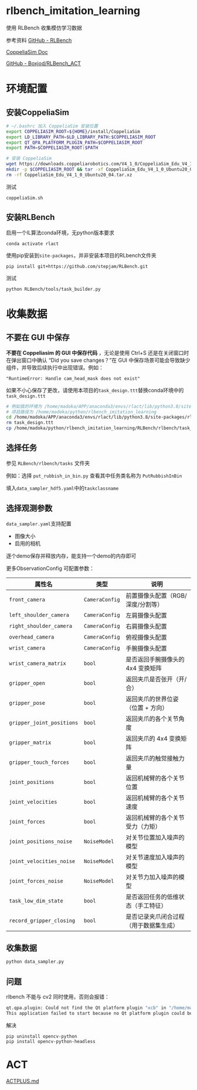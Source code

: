 # rlbench_imitation_learning

使用 RLBench 收集模仿学习数据 

参考资料
[GitHub - RLBench](https://github.com/stepjam/RLBench)

[CoppeliaSim Doc](https://manual.coppeliarobotics.com/index.html)

[GitHub - Boxjod/RLBench_ACT](https://github.com/Boxjod/RLBench_ACT)

# 环境配置

## 安装CoppeliaSim

```bash
# ~/.bashrc 加入 CoppeliaSim 安装位置
export COPPELIASIM_ROOT=${HOME}/install/CoppeliaSim
export LD_LIBRARY_PATH=$LD_LIBRARY_PATH:$COPPELIASIM_ROOT
export QT_QPA_PLATFORM_PLUGIN_PATH=$COPPELIASIM_ROOT
export PATH=$COPPELIASIM_ROOT:$PATH

# 安装 CoppeliaSim
wget https://downloads.coppeliarobotics.com/V4_1_0/CoppeliaSim_Edu_V4_1_0_Ubuntu20_04.tar.xz
mkdir -p $COPPELIASIM_ROOT && tar -xf CoppeliaSim_Edu_V4_1_0_Ubuntu20_04.tar.xz -C $COPPELIASIM_ROOT --strip-components 1
rm -rf CoppeliaSim_Edu_V4_1_0_Ubuntu20_04.tar.xz
```
测试
```
coppeliaSim.sh
```
## 安装RLBench

启用一个IL算法conda环境，无python版本要求
```
conda activate rlact
```
使用pip安装到`site-packages`，并非安装本项目的RLbench文件夹
```
pip install git+https://github.com/stepjam/RLBench.git
```
测试
```
python RLBench/tools/task_builder.py
```


# 收集数据

## 不要在 GUI 中保存
**不要在 Coppeliasim 的 GUI 中保存代码** ，无论是使用 Ctrl+S 还是在关闭窗口时在弹出窗口中确认 “Did you save changes？”在 GUI 中保存场景可能会导致缺少组件，并导致后续执行中出现错误。例如：

`"RuntimeError: Handle cam_head_mask does not exist"`

如果不小心保存了更改，请使用本项目的`task_design.ttt`替换conda环境中的`task_design.ttt `
```bash
# 例如我的环境为 /home/madoka/APP/anaconda3/envs/rlact/lib/python3.8/site-packages
# 项目路径为 /home/madoka/python/rlbench_imitation_learning
cd /home/madoka/APP/anaconda3/envs/rlact/lib/python3.8/site-packages/rlbench
rm task_design.ttt 
cp /home/madoka/python/rlbench_imitation_learning/RLBench/rlbench/task_design.ttt task_design.ttt 
```

## 选择任务

参见 `RLBench/rlbench/tasks` 文件夹

例如：选择 `put_rubbish_in_bin.py` 查看其中任务类名称为 `PutRubbishInBin`

填入`data_sampler_hdf5.yaml`中的`taskclassname`

## 选择观测参数

`data_sampler.yaml`支持配置
- 图像大小
- 启用的相机

逐个demo保存并释放内存，能支持一个demo的内存即可

更多ObservationConfig 可配置参数：

| 属性名                       | 类型             | 说明                  |
| ------------------------- | -------------- | ------------------- |
| `front_camera`            | `CameraConfig` | 前置摄像头配置（RGB/深度/分割等） |
| `left_shoulder_camera`    | `CameraConfig` | 左肩摄像头配置             |
| `right_shoulder_camera`   | `CameraConfig` | 右肩摄像头配置             |
| `overhead_camera`         | `CameraConfig` | 俯视摄像头配置             |
| `wrist_camera`            | `CameraConfig` | 手腕摄像头配置             |
| `wrist_camera_matrix`     | `bool`         | 是否返回手腕摄像头的 4x4 变换矩阵 |
| `gripper_open`            | `bool`         | 返回夹爪是否张开（开/合）       |
| `gripper_pose`            | `bool`         | 返回夹爪的世界位姿（位置 + 方向）  |
| `gripper_joint_positions` | `bool`         | 返回夹爪的各个关节角度         |
| `gripper_matrix`          | `bool`         | 返回夹爪的 4x4 变换矩阵      |
| `gripper_touch_forces`    | `bool`         | 返回夹爪的触觉接触力量         |
| `joint_positions`         | `bool`         | 返回机械臂的各个关节位置        |
| `joint_velocities`        | `bool`         | 返回机械臂的各个关节速度        |
| `joint_forces`            | `bool`         | 返回机械臂的各个关节受力（力矩）    |
| `joint_positions_noise`   | `NoiseModel`   | 对关节位置加入噪声的模型        |
| `joint_velocities_noise`  | `NoiseModel`   | 对关节速度加入噪声的模型        |
| `joint_forces_noise`      | `NoiseModel`   | 对关节力加入噪声的模型         |
| `task_low_dim_state`      | `bool`         | 是否返回任务的低维状态（手工特征）   |
| `record_gripper_closing`  | `bool`         | 是否记录夹爪闭合过程（用于数据集生成） |


## 收集数据

```bash
python data_sampler.py
```


## 问题

rlbench 不能与 cv2 同时使用，否则会报错：

```bash
qt.qpa.plugin: Could not find the Qt platform plugin "xcb" in "/home/madoka/APP/anaconda3/envs/rlact/lib/python3.8/site-packages/cv2/qt/plugins"
This application failed to start because no Qt platform plugin could be initialized. Reinstalling the application may fix this problem.
```

解决

```
pip uninstall opencv-python
pip install opencv-python-headless
```

# ACT

[ACTPLUS.md](act-plus-plus/ACTPLUS.md)

